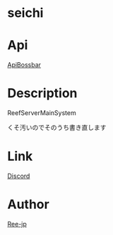 # seichi

# Api

[ApiBossbar](https://github.com/thebigsmileXD/apibossbar)

# Description

ReefServerMainSystem

くそ汚いのでそのうち書き直します
# Link

[Discord](https://discord.gg/M4A6cak)

# Author

[Ree-jp](https://github.com/Ree-jp)
